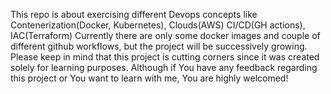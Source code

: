 This repo is about exercising different Devops concepts like Contenerization(Docker, Kubernetes), Clouds(AWS) CI/CD(GH actions), IAC(Terraform)
Currently there are only some docker images and couple of different github workflows, but the project will be successively growing.
Please keep in mind that this project is cutting corners since it was created solely for learning purposes. Although if You have any feedback regarding this project or You want to learn with me, You are highly welcomed!

